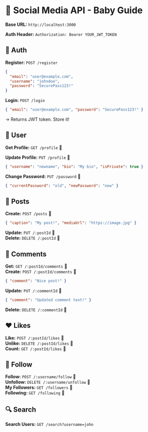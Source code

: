 # 🚀 Social Media API - Baby Guide

**Base URL:** `http://localhost:3000`

**Auth Header:** `Authorization: Bearer YOUR_JWT_TOKEN`

## 🔐 Auth

**Register:** `POST /register`

```json
{
  "email": "user@example.com",
  "username": "johndoe",
  "password": "SecurePass123!"
}
```

**Login:** `POST /login`

```json
{ "email": "user@example.com", "password": "SecurePass123!" }
```

→ Returns JWT token. Store it!

## 👤 User

**Get Profile:** `GET /profile` 🔐

**Update Profile:** `PUT /profile` 🔐

```json
{ "username": "newname", "bio": "My bio", "isPrivate": true }
```

**Change Password:** `PUT /password` 🔐

```json
{ "currentPassword": "old", "newPassword": "new" }
```

## 📝 Posts

**Create:** `POST /posts` 🔐

```json
{ "caption": "My post!", "mediaUrl": "https://image.jpg" }
```

**Update:** `PUT /:postId` 🔐  
**Delete:** `DELETE /:postId` 🔐

## 💬 Comments

**Get:** `GET /:postId/comments` 🔐  
**Create:** `POST /:postId/comments` 🔐

```json
{ "comment": "Nice post!" }
```

**Update:** `PUT /:commentId` 🔐

```json
{ "comment": "Updated comment text!" }
```

**Delete:** `DELETE /:commentId` 🔐

## ❤️ Likes

**Like:** `POST /:postId/likes` 🔐  
**Unlike:** `DELETE /:postId/likes` 🔐  
**Count:** `GET /:postId/likes` 🔐

## 👥 Follow

**Follow:** `POST /:username/follow` 🔐  
**Unfollow:** `DELETE /:username/unfollow` 🔐  
**My Followers:** `GET /followers` 🔐  
**Following:** `GET /following` 🔐

## 🔍 Search

**Search Users:** `GET /search?username=john`
